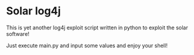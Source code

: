 # Solar log4j

This is yet another log4j exploit script written in python to exploit the solar software!

Just execute main.py and input some values and enjoy your shell!
